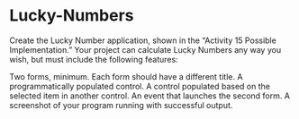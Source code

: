 # Lucky-Numbers
Create the Lucky Number application, shown in the “Activity 15 Possible Implementation.”  Your project can calculate Lucky Numbers any way you wish, but must include the following features:

Two forms, minimum. Each form should have a different title.
A programmatically populated control.
A control populated based on the selected item in another control.
An event that launches the second form.
A screenshot of your program running with successful output.
